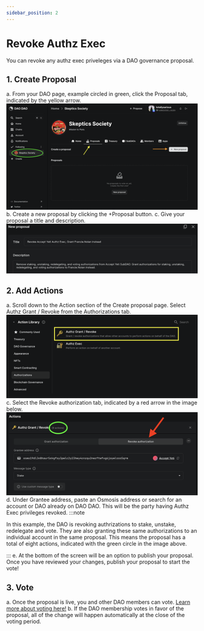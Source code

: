 ```yaml
---
sidebar_position: 2
---
```


# Revoke Authz Exec

You can revoke any authz exec priveleges via a DAO governance proposal. 

## 1. Create Proposal
a. From your DAO page, example circled in green, click the Proposal tab, indicated by the yellow arrow. 
![Create proposal](/img/dao-management/change-appearance1.png)
b. Create a new proposal by clicking the +Proposal button. 
c. Give your proposal a title and description. 
![Auth Exec proposal title and description](/img/dao-management/authz-exec8.png)

## 2. Add Actions
a. Scroll down to the Action section of the Create proposal page. Select Authz Grant / Revoke from the Authorizations tab. 
![Authorizations tab and Authz Grant / Revoke](/img/dao-management/authz-exec2.png)
c. Select the Revoke authorization tab, indicated by a red arrow in the image below. 
![Revoke authz exec action box](/img/dao-management/authz-exec9.png)
d. Under Grantee address, paste an Osmosis address or search for an account or DAO already on DAO DAO. This will be the party having Authz Exec privileges revoked. 
:::note

In this example, the DAO is revoking authrizations to stake, unstake, redelegate and vote. They are also granting these same authorizations to an individual account in the same proposal. This means the proposal has a total of eight actions, indicated with the green circle in the image above. 

:::
e. At the bottom of the screen will be an option to publish your proposal. Once you have reviewed your changes, publish your proposal to start the vote!

## 3. Vote
a. Once the proposal is live, you and other DAO members can vote. [Learn more about voting here!](.../dao-governance/proposals/how-to-vote-on-a-proposal.md)
b. If the DAO membership votes in favor of the proposal, all of the change will happen automatically at the close of the voting period. 
